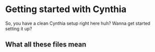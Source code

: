 # Getting started with Cynthia

So, you have a clean Cynthia setup right here huh? Wanna get started setting it up?

## What all these files mean